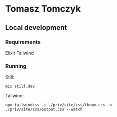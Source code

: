# Tomasz Tomczyk

## Local development

### Requirements

Elixir
Tailwind

### Running

Still:

```
mix still.dev
```

Tailwind:

```
npx tailwindcss -i ./priv/site/css/theme.css -o ./priv/site/css/output.css --watch
```
